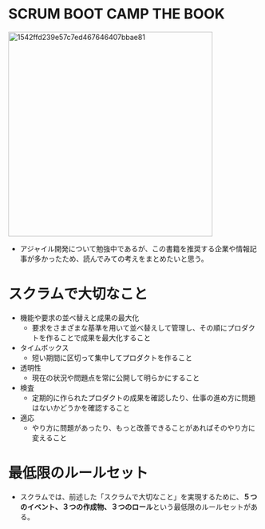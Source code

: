 # SCRUM BOOT CAMP THE BOOK

<img width="409" alt="1542ffd239e57c7ed467646407bbae81" src="https://github.com/hiddy0329/TIL/assets/91509668/9d99fcec-c2c0-4029-a141-e3fa0b3a4c5f">

- アジャイル開発について勉強中であるが、この書籍を推奨する企業や情報記事が多かったため、読んでみての考えをまとめたいと思う。

# スクラムで大切なこと

- 機能や要求の並べ替えと成果の最大化
  - 要求をさまざまな基準を用いて並べ替えして管理し、その順にプロダクトを作ることで成果を最大化すること
- タイムボックス
  - 短い期間に区切って集中してプロダクトを作ること
- 透明性
  - 現在の状況や問題点を常に公開して明らかにすること
- 検査
  - 定期的に作られたプロダクトの成果を確認したり、仕事の進め方に問題はないかどうかを確認すること
- 適応
  - やり方に問題があったり、もっと改善できることがあればそのやり方に変えること  

# 最低限のルールセット

- スクラムでは、前述した「スクラムで大切なこと」を実現するために、**５つのイベント、３つの作成物、３つのロール**という最低限のルールセットがある。
